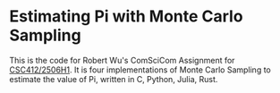 # Estimating Pi with Monte Carlo Sampling

This is the code for Robert Wu's ComSciCom Assignment for [CSC412/2506H1](https://github.com/ProbabilisticLearning/probabilisticlearning). It is four implementations of Monte Carlo Sampling to estimate the value of Pi, written in C, Python, Julia, Rust.
